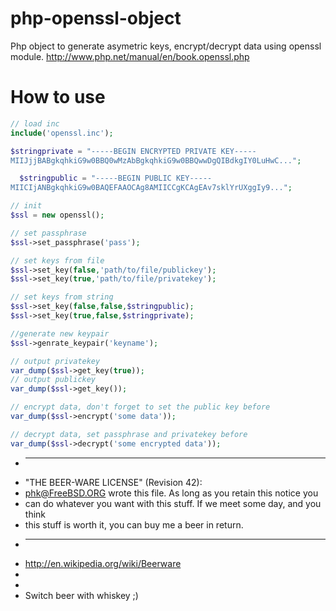 php-openssl-object
==================

Php object to generate asymetric keys, encrypt/decrypt data using openssl module.
http://www.php.net/manual/en/book.openssl.php


How to use
==========
```php
// load inc
include('openssl.inc');

$stringprivate = "-----BEGIN ENCRYPTED PRIVATE KEY-----
MIIJjjBABgkqhkiG9w0BBQ0wMzAbBgkqhkiG9w0BBQwwDgQIBdkgIY0LuHwC...";

  $stringpublic = "-----BEGIN PUBLIC KEY-----
MIICIjANBgkqhkiG9w0BAQEFAAOCAg8AMIICCgKCAgEAv7sklYrUXggIy9...";

// init
$ssl = new openssl();

// set passphrase
$ssl->set_passphrase('pass');

// set keys from file
$ssl->set_key(false,'path/to/file/publickey');
$ssl->set_key(true,'path/to/file/privatekey');

// set keys from string
$ssl->set_key(false,false,$stringpublic);
$ssl->set_key(true,false,$stringprivate);

//generate new keypair
$ssl->genrate_keypair('keyname');

// output privatekey
var_dump($ssl->get_key(true));
// output publickey
var_dump($ssl->get_key());

// encrypt data, don't forget to set the public key before
var_dump($ssl->encrypt('some data'));

// decrypt data, set passphrase and privatekey before
var_dump($ssl->decrypt('some encrypted data'));
```

 * ----------------------------------------------------------------------------
 * "THE BEER-WARE LICENSE" (Revision 42):
 * <phk@FreeBSD.ORG> wrote this file. As long as you retain this notice you
 * can do whatever you want with this stuff. If we meet some day, and you think
 * this stuff is worth it, you can buy me a beer in return.
 * ----------------------------------------------------------------------------
 * http://en.wikipedia.org/wiki/Beerware
 *
 *
 * Switch beer with whiskey ;)
